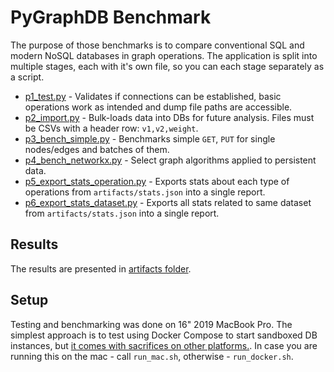 # PyGraphDB Benchmark

The purpose of those benchmarks is to compare conventional SQL and modern NoSQL databases in graph operations. The application is split into multiple stages, each with it's own file, so you can each stage separately as a script.

* [p1_test.py](p1_test.py) - Validates if connections can be established, basic operations work as intended and dump file paths are accessible.
* [p2_import.py](p2_import.py) - Bulk-loads data into DBs for future analysis. Files must be CSVs with a header row: `v1,v2,weight`.
* [p3_bench_simple.py](p3_bench_simple.py) - Benchmarks simple `GET`, `PUT` for single nodes/edges and batches of them.
* [p4_bench_networkx.py](p4_bench_networkx.py) - Select graph algorithms applied to persistent data.
* [p5_export_stats_operation.py](p5_export_stats_operation.py) - Exports stats about each type of operations from `artifacts/stats.json` into a single report.
* [p6_export_stats_dataset.py](p6_export_stats_dataset.py) - Exports all stats related to same dataset from `artifacts/stats.json` into a single report.

## Results

The results are presented in [artifacts folder](https://github.com/ashvardanian/PyGraphDB/artifacts).

## Setup

Testing and benchmarking was done on 16" 2019 MacBook Pro. The simplest approach is to test using Docker Compose to start sandboxed DB instances, but [it comes with sacrifices on other platforms.](https://github.com/docker/for-mac/issues/1592). In case you are running this on the mac - call `run_mac.sh`, otherwise - `run_docker.sh`.
